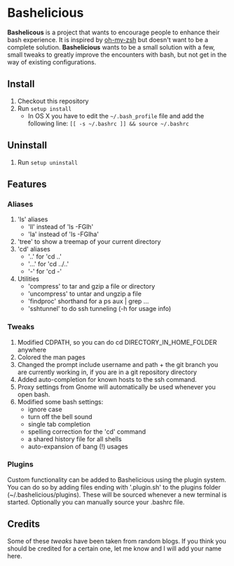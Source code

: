 # Bashelicious

**Bashelicous** is a project that wants to encourage people to enhance their bash experience.
It is inspired by [oh-my-zsh](https://github.com/robbyrussell/oh-my-zsh) but doesn't want to be a complete solution. 
**Bashelicious** wants to be a small solution with a few, small tweaks to greatly improve the encounters with bash, but not get in the way of existing configurations.

## Install

1. Checkout this repository
2. Run `setup install`
   * In OS X you have to edit the `~/.bash_profile` file and add the following line: `[[ -s ~/.bashrc ]] && source ~/.bashrc`

## Uninstall

1. Run `setup uninstall`

## Features

### Aliases

1. 'ls' aliases
   * 'll' instead of 'ls -FGlh'
   * 'la' instead of 'ls -FGlha'
2. 'tree' to show a treemap of your current directory
3. 'cd' aliases
   * '..' for 'cd ..'
   * '...' for 'cd ../..'
   * '-' for 'cd -'
4. Utilities
   * 'compress' to tar and gzip a file or directory
   * 'uncompress' to untar and ungzip a file
   * 'findproc' shorthand for a ps aux | grep ...
   * 'sshtunnel' to do ssh tunneling (-h for usage info)

### Tweaks

1. Modified CDPATH, so you can do cd DIRECTORY_IN_HOME_FOLDER anywhere
2. Colored the man pages
3. Changed the prompt include username and path + the git branch you are currently working in, if you are in a git repository directory
4. Added auto-completion for known hosts to the ssh command.
5. Proxy settings from Gnome will automatically be used whenever you open bash.
6. Modified some bash settings:
	- ignore case
	- turn off the bell sound
	- single tab completion
	- spelling correction for the 'cd' command
	- a shared history file for all shells
	- auto-expansion of bang (!) usages

### Plugins

Custom functionality can be added to Bashelicious using the plugin system. You can do so by adding files ending with '.plugin.sh' to the plugins folder (~/.bashelicious/plugins).
These will be sourced whenever a new terminal is started. Optionally you can manually source your .bashrc file.

## Credits

Some of these *tweaks* have been taken from random blogs. If you think you should be credited for a certain one, let me know and I will add your name here.

